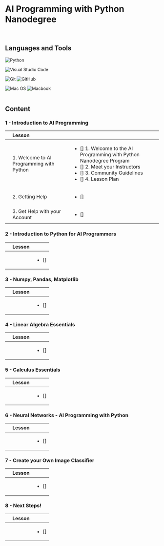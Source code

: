 # AI Programming with Python Nanodegree
<br>

## Languages and Tools
![Python](https://img.shields.io/badge/python-3670A0?style=for-the-badge&logo=python&logoColor=ffdd54) 

![Visual Studio Code](https://img.shields.io/badge/Visual%20Studio%20Code-0078d7.svg?style=for-the-badge&logo=visual-studio-code&logoColor=white)

![Git](https://img.shields.io/badge/git-%23F05033.svg?style=for-the-badge&logo=git&logoColor=white) 
![GitHub](https://img.shields.io/badge/github-%23121011.svg?style=for-the-badge&logo=github&logoColor=white)

![Mac OS](https://img.shields.io/badge/mac%20os-000000?style=for-the-badge&logo=apple&logoColor=white)
![Macbook](https://img.shields.io/badge/Apple-MacBook_Pro_2017-999999?style=for-the-badge&logo=apple&logoColor=white)
<br><br>

## Content
### 1 - Introduction to AI Programming
| | Lesson |  |
|:---:|:--- | :--- |
| | 1. Welcome to AI Programming with Python | <ul><li>[] 1. Welcome to the AI Programming with Python Nanodegree Program</li><li>[] 2. Meet your Instructors</li><li>[] 3. Community Guidelines</li><li>[] 4. Lesson Plan</li></ul>|
| | 2. Getting Help | <ul><li>[] </li></ul> |
| | 3. Get Help with your Account | <ul><li>[] </li></ul> |


### 2 - Introduction to Python for AI Programmers
| | Lesson |  |
|:---:|:--- | :--- |
| | | <ul><li>[] </li></ul> |


### 3 - Numpy, Pandas, Matplotlib
| | Lesson |  |
|:---:|:--- | :--- |
| | | <ul><li>[] </li></ul> |


### 4 - Linear Algebra Essentials
| | Lesson |  |
|:---:|:--- | :--- |
| | | <ul><li>[] </li></ul> |


### 5 - Calculus Essentials
| | Lesson |  |
|:---:|:--- | :--- |
| | | <ul><li>[] </li></ul> |


### 6 - Neural Networks - AI Programming with Python
| | Lesson |  |
|:---:|:--- | :--- |
| | | <ul><li>[] </li></ul> |


### 7 - Create your Own Image Classifier
| | Lesson |  |
|:---:|:--- | :--- |
| | | <ul><li>[] </li></ul> |


### 8 - Next Steps!
| | Lesson |  |
|:---:|:--- | :--- |
| | | <ul><li>[] </li></ul> |